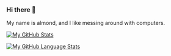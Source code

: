 ### Hi there 👋

My name is almond, and I like messing around with computers.

[![My GitHub Stats](https://github-readme-stats.vercel.app/api/?username=almondheil&count_private=true&showicons=true&bg_color=1e1e2e&text_color=cdd6f4&icon_color=cba6f7&title_color=94e2d5
)]()

[![My GitHub Language Stats](https://github-readme-stats.vercel.app/api/top-langs/?username=almondheil&langs_count=5&bg_color=1e1e2e&text_color=cdd6f4&icon_color=cba6f7&title_color=94e2d5
)]()
